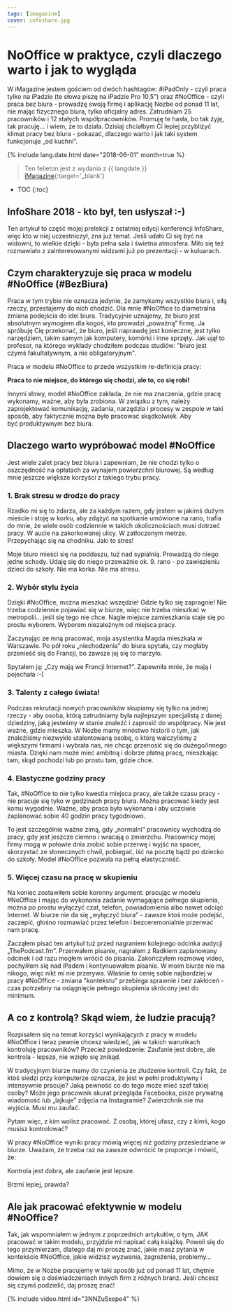 ```yaml
---
tags: [imagazine]
cover: infoshare.jpg
---
```


# NoOffice w praktyce, czyli dlaczego warto i jak to wygląda

W iMagazine jestem gościem od dwóch hashtagów: #iPadOnly - czyli praca tylko na iPadzie (te słowa piszę na iPadzie Pro 10,5”) oraz #NoOffice - czyli praca bez biura - prowadzę swoją firmę i aplikację Nozbe od ponad 11 lat, nie mając fizycznego biura, tylko oficjalny adres. Zatrudniam 25 pracowników i 12 stałych współpracowników. Promuję te hasła, bo tak żyję, tak pracuję... i wiem, że to działa. Dzisiaj chciałbym Ci lepiej przybliżyć klimat pracy bez biura - pokazać, dlaczego warto i jak taki system funkcjonuje „od kuchni”.

<!--More-->

{% include lang.date.html date="2018-06-01" month=true %}

> Ten felieton jest z wydania z {{ langdate }} [iMagazine](https://imagazine.pl){:target='_blank'}

* TOC
{:toc}

## InfoShare 2018 - kto był, ten usłyszał :-)

Ten artykuł to część mojej prelekcji z ostatniej edycji konferencji InfoShare, więc kto w niej uczestniczył, zna już temat. Jeśli udało Ci się być na widowni, to wielkie dzięki - była pełna sala i świetna atmosfera. Miło się też rozmawiało z zainteresowanymi widzami już po prezentacji - w kuluarach.

## Czym charakteryzuje się praca w modelu #NoOffice (#BezBiura)

Praca w tym trybie nie oznacza jedynie, że zamykamy wszystkie biura i, siłą rzeczy, przestajemy do nich chodzić. Dla mnie #NoOffice to diametralna zmiana podejścia do idei biura. Tradycyjnie uznajemy, że biuro jest absolutnym wymogiem dla kogoś, kto prowadzi „poważną” firmę. Ja spróbuję Cię przekonać, że biuro, jeśli naprawdę jest konieczne, jest tylko narzędziem, takim samym jak komputery, komórki i inne sprzęty. Jak ujął to profesor, na którego wykłady chodziłem podczas studiów: "biuro jest czymś fakultatywnym, a nie obligatoryjnym".

Praca w modelu #NoOffice to przede wszystkim re-definicja pracy:

**Praca to nie miejsce, do którego się chodzi, ale to, co się robi!**

Innymi słowy, model #NoOffice zakłada, że nie ma znaczenia, gdzie pracę wykonamy, ważne, aby była zrobiona. W związku z tym, należy zaprojektować komunikację, zadania, narzędzia i procesy w zespole w taki sposób, aby faktycznie można było pracować skądkolwiek. Aby być produktywnym bez biura.

## Dlaczego warto wypróbować model #NoOffice

Jest wiele zalet pracy bez biura i zapewniam, że nie chodzi tylko o oszczędność na opłatach za wynajem powierzchni biurowej. Są według mnie jeszcze większe korzyści z takiego trybu pracy.

### 1. Brak stresu w drodze do pracy

Rzadko mi się to zdarza, ale za każdym razem, gdy jestem w jakimś dużym mieście i stoję w korku, aby zdążyć na spotkanie umówione na rano, trafia do mnie, że wiele osób codziennie w takich okolicznościach musi dotrzeć pracy. W aucie na zakorkowanej ulicy. W zatłoczonym metrze. Przepychając się na chodniku. Jaki to stres!

Moje biuro mieści się na poddaszu, tuż nad sypialnią. Prowadzą do niego jedne schody. Udaję się do niego przeważnie ok. 9. rano - po zawiezieniu dzieci do szkoły. Nie ma korka. Nie ma stresu.

### 2. Wybór stylu życia

Dzięki #NoOffice, można mieszkać wszędzie! Gdzie tylko się zapragnie! Nie trzeba codziennie pojawiać się w biurze, więc nie trzeba mieszkać w metropolii... jeśli się tego nie chce. Nagle miejsce zamieszkania staje się po prostu wyborem. Wyborem niezależnym od miejsca pracy.

Zaczynając ze mną pracować, moja asystentka Magda mieszkała w Warszawie. Po pół roku „niechodzenia” do biura spytała, czy mogłaby przenieść się do Francji, bo zawsze jej się to marzyło.

Spytałem ją: „Czy mają we Francji Internet?”. Zapewniła mnie, że mają i pojechała :-)

### 3. Talenty z całego świata!

Podczas rekrutacji nowych pracowników skupiamy się tylko na jednej rzeczy - aby osoba, którą zatrudniamy była najlepszym specjalistą z danej dziedziny, jaką jesteśmy w stanie znaleźć i zaprosić do współpracy. Nie jest ważne, gdzie mieszka. W Nozbe mamy mnóstwo historii o tym, jak znaleźliśmy niezwykle utalentowaną osobę, o którą walczyliśmy z większymi firmami i wybrała nas, nie chcąc przenosić się do dużego/innego miasta. Dzięki nam może mieć ambitną i dobrze płatną pracę, mieszkając tam, skąd pochodzi lub po prostu tam, gdzie chce.

### 4. Elastyczne godziny pracy

Tak, #NoOffice to nie tylko kwestia miejsca pracy, ale także czasu pracy - nie pracuje się tyko w godzinach pracy biura. Można pracować kiedy jest komu wygodnie. Ważne, aby praca była wykonana i aby uczciwie zaplanować sobie 40 godzin pracy tygodniowo.

To jest szczególnie ważne zimą, gdy „normalni” pracownicy wychodzą do pracy, gdy jest jeszcze ciemno i wracają o zmierzchu. Pracownicy mojej firmy mogą w połowie dnia zrobić sobie przerwę i wyjść na spacer, skorzystać ze słonecznych chwil, pobiegać, iść na pocztę bądź po dziecko do szkoły. Model #NoOffice pozwala na pełną elastyczność.

### 5. Więcej czasu na pracę w skupieniu

Na koniec zostawiłem sobie koronny argument: pracując w modelu #NoOffice i mając do wykonania zadanie wymagające pełnego skupienia, można po prostu wyłączyć czat, telefon, powiadomienia albo nawet odciąć Internet. W biurze nie da się „wyłączyć biura” - zawsze ktoś może podejść, zaczepić, głośno rozmawiać przez telefon i bezceremonialnie przerwać nam pracę.

Zacząłem pisać ten artykuł tuż przed nagraniem kolejnego odcinka audycji „ThePodcast.fm”. Przerwałem pisanie, nagrałem z Radkiem zaplanowany odcinek i od razu mogłem wrócić do pisania. Zakończyłem rozmowę video, pochyliłem się nad iPadem i kontynuowałem pisanie. W moim biurze nie ma nikogo, więc nikt mi nie przerywa. Właśnie to cenię sobie najbardziej w pracy #NoOffice - zmiana "kontekstu" przebiega sprawnie i bez zakłóceń - czas potrzebny na osiągnięcie pełnego skupienia skrócony jest do minimum.

## A co z kontrolą? Skąd wiem, że ludzie pracują?

Rozpisałem się na temat korzyści wynikających z pracy w modelu #NoOffice i teraz pewnie chcesz wiedzieć, jak w takich warunkach kontroluję pracowników? Przecież powiedzenie: Zaufanie jest dobre, ale kontrola - lepsza, nie wzięło się znikąd.

W tradycyjnym biurze mamy do czynienia ze złudzenie kontroli. Czy fakt, że ktoś siedzi przy komputerze oznacza, że jest w pełni produktywny i intensywnie pracuje? Jaką pewność co do tego może mieć szef takiej osoby? Może jego pracownik akurat przegląda Facebooka, pisze prywatną wiadomość lub „lajkuje” zdjęcia na Instagramie? Zwierzchnik nie ma wyjścia. Musi mu zaufać.

Pytam więc, z kim wolisz pracować. Z osobą, której ufasz, czy z kimś, kogo musisz kontrolować?

W pracy #NoOffice wyniki pracy mówią więcej niż godziny przesiedziane w biurze. Uważam, że trzeba raz na zawsze odwrócić te proporcje i mówić, że:

Kontrola jest dobra, ale zaufanie jest lepsze.

Brzmi lepiej, prawda?

## Ale jak pracować efektywnie w modelu #NoOffice?

Tak, jak wspomniałem w jednym z poprzednich artykułów, o tym, JAK pracować w takim modelu, przyjdzie mi napisać całą książkę. Powoli się do tego przymierzam, dlatego daj mi proszę znać, jakie masz pytania w kontekście #NoOffice, jakie widzisz wyzwania, zagrożenia, problemy...

Mimo, że w Nozbe pracujemy w taki sposób już od ponad 11 lat, chętnie dowiem się o doświadczeniach innych firm z różnych branż. Jeśli chcesz się czymś podzielić, daj proszę znać!

{% include video.html id="3NNZu5xepe4" %}

[n]: https://michael.gratis/nozbe_pl